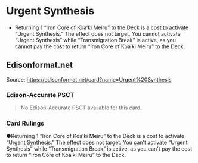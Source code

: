 # Urgent Synthesis

*   Returning 1 “Iron Core of Koa’ki Meiru” to the Deck is a cost to activate “Urgent Synthesis.” The effect does not target. You cannot activate “Urgent Synthesis” while “Transmigration Break” is active, as you cannot pay the cost to return “Iron Core of Koa’ki Meiru” to the Deck.

## Edisonformat.net

Source: https://edisonformat.net/card?name=Urgent%20Synthesis

### Edison-Accurate PSCT

> No Edison-Accurate PSCT available for this card.

### Card Rulings

●Returning 1 “Iron Core of Koa’ki Meiru” to the Deck is a cost to activate “Urgent Synthesis.” The effect does not target. You can't activate “Urgent Synthesis” while “Transmigration Break” is active, as you can't pay the cost to return “Iron Core of Koa’ki Meiru” to the Deck.
            